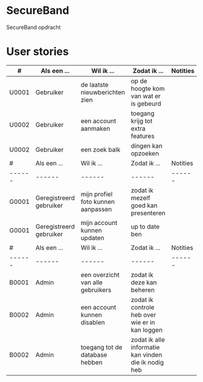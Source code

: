 # SecureBand
SecureBand opdracht




# User stories
| # | Als een ... | Wil ik ... | Zodat ik ... | Notities | Prioriteit | Veiligheid |
| ------ | ------ | ------ | ------ | ------ | ------ | ------ |
| U0001 | Gebruiker | de laatste nieuwberichten zien | op de hoogte kom van wat er is gebeurd | | Must have | TODO |
| U0002 | Gebruiker | een account aanmaken | toegang krijg tot extra features | | Should have | TODO |
| U0002 | Gebruiker | een zoek balk | dingen kan opzoeken | | Must have | TODO |
| # | Als een ... | Wil ik ... | Zodat ik ... | Notities | Prioriteit | Status |
| ------ | ------ | ------ | ------ | ------ | ------ | ------ |
| G0001 | Geregistreerd gebruiker | mijn profiel foto kunnen aanpassen | zodat ik mezelf goed kan presenteren | | Must have |TODO |
| G0001 | Geregistreerd gebruiker | mijn account kunnen updaten | up to date ben | | Must have |TODO|
| # | Als een ... | Wil ik ... | Zodat ik ... | Notities | Prioriteit | Status |
| ------ | ------ | ------ | ------ | ------ | ------ | ------ |
| B0001 | Admin | een overzicht van alle gebruikers | zodat ik deze kan beheren | | Must have | TODO |
| B0002 | Admin | een account kunnen disablen | zodat ik controle heb over wie er in kan loggen | | Must have | TODO |
| B0002 | Admin | toegang tot de database hebben | zodat ik alle informatie kan vinden die ik nodig heb | | Must have | TODO |



